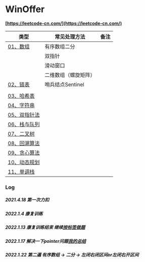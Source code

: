 # WinOffer

**[https://leetcode-cn.com/](https://leetcode-cn.com/)**

| 类型                                                         | 常见处理方法         | 备注 |
| ------------------------------------------------------------ | -------------------- | ---- |
| [01、数组](https://github.com/sunmiao0301/LC-Winoffer/tree/main/LeetCodeForkedFromLCmaster/01、数组) | 有序数组二分         |      |
|                                                              | 双指针               |      |
|                                                              | 滑动窗口             |      |
|                                                              | 二维数组（螺旋矩阵） |      |
| [02、链表](https://github.com/sunmiao0301/LC-Winoffer/tree/main/LeetCodeForkedFromLCmaster/02、链表) | 哨兵结点Sentinel     |      |
|                                                              |                      |      |
| [03、哈希表](https://github.com/sunmiao0301/LC-Winoffer/tree/main/LeetCodeForkedFromLCmaster/03、哈希表) |                      |      |
| [04、字符串](https://github.com/sunmiao0301/LC-Winoffer/tree/main/LeetCodeForkedFromLCmaster/04、字符串) |                      |      |
| [05、双指针法](https://github.com/sunmiao0301/LC-Winoffer/tree/main/LeetCodeForkedFromLCmaster/05、双指针法) |                      |      |
| [06、栈与队列](https://github.com/sunmiao0301/LC-Winoffer/tree/main/LeetCodeForkedFromLCmaster/06、栈与队列) |                      |      |
| [07、二叉树](https://github.com/sunmiao0301/LC-Winoffer/tree/main/LeetCodeForkedFromLCmaster/07、二叉树) |                      |      |
| [08、回溯算法](https://github.com/sunmiao0301/LC-Winoffer/tree/main/LeetCodeForkedFromLCmaster/08、回溯算法) |                      |      |
| [09、贪心算法](https://github.com/sunmiao0301/LC-Winoffer/tree/main/LeetCodeForkedFromLCmaster/09、贪心算法) |                      |      |
| [10、动态规划](https://github.com/sunmiao0301/LC-Winoffer/tree/main/LeetCodeForkedFromLCmaster/10、动态规划) |                      |      |
| [11、单调栈](https://github.com/sunmiao0301/LC-Winoffer/tree/main/LeetCodeForkedFromLCmaster/11、单调栈) |                      |      |

### Log

##### 2021.4.18 第一次力扣

##### 2022.1.4 康复训练

##### 2022.1.13 康复训练结束 继续[按标签做题](https://github.com/sunmiao0301/leetcode-master)

##### 2022.1.17 解决一下pointer问题[我的总结](https://github.com/sunmiao0301/LC-Winoffer/blob/main/LeetCodeForkedFromLCmaster/07%E3%80%81%E4%BA%8C%E5%8F%89%E6%A0%91/31%E3%80%81%E4%BA%8C%E5%8F%89%E6%A0%91%EF%BC%9A%E6%90%9C%E7%B4%A2%E6%A0%91%E4%B8%AD%E7%9A%84%E5%88%A0%E9%99%A4%E6%93%8D%E4%BD%9C%20-%20450.%20%E5%88%A0%E9%99%A4%E4%BA%8C%E5%8F%89%E6%90%9C%E7%B4%A2%E6%A0%91%E4%B8%AD%E7%9A%84%E8%8A%82%E7%82%B9.md)

##### 2022.1.22 第二遍 有序数组 -> 二分 -> 左闭右闭区间or左闭右开区间
